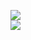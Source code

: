 [![](https://img.shields.io/badge/Made%20With-Github%20Spray-lightgrey.svg?style=for-the-badge&logo=github)](https://github.com/Annihil/github-spray#4506)  
[![](https://i.imgur.com/2DrTn0Z.gif)](https://github.com/Annihil/github-spray)